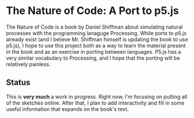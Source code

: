 # The Nature of Code: A Port to p5.js

The Nature of Code is a book by Daniel Shiffman about simulating natural processes with the programming lanaguge Processing. While ports to p5.js already exist (and I believe Mr. Shiffman himself is updating the book to use p5.js), I hope to use this project both as a way to learn the material present in the book and as an exercise in porting between languages. P5.js has a very similar vocabulary to Processing, and I hope that the porting will be relatively painless. 

## Status

This is **very much** a work in progress. Right now, I'm focusing on putting all of the sketches online. After that, I plan to add interactivity and fill in some useful information that expands on the book's text.
